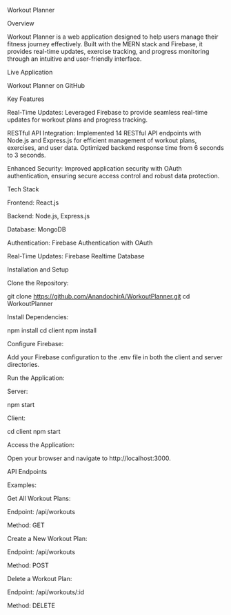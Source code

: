 Workout Planner

Overview

Workout Planner is a web application designed to help users manage their fitness journey effectively. Built with the MERN stack and Firebase, it provides real-time updates, exercise tracking, and progress monitoring through an intuitive and user-friendly interface.

Live Application

Workout Planner on GitHub

Key Features

Real-Time Updates: Leveraged Firebase to provide seamless real-time updates for workout plans and progress tracking.

RESTful API Integration: Implemented 14 RESTful API endpoints with Node.js and Express.js for efficient management of workout plans, exercises, and user data. Optimized backend response time from 6 seconds to 3 seconds.

Enhanced Security: Improved application security with OAuth authentication, ensuring secure access control and robust data protection.

Tech Stack

Frontend: React.js

Backend: Node.js, Express.js

Database: MongoDB

Authentication: Firebase Authentication with OAuth

Real-Time Updates: Firebase Realtime Database

Installation and Setup

Clone the Repository:

git clone https://github.com/AnandochirA/WorkoutPlanner.git
cd WorkoutPlanner

Install Dependencies:

npm install
cd client
npm install

Configure Firebase:

Add your Firebase configuration to the .env file in both the client and server directories.

Run the Application:

Server:

npm start

Client:

cd client
npm start

Access the Application:

Open your browser and navigate to http://localhost:3000.

API Endpoints

Examples:

Get All Workout Plans:

Endpoint: /api/workouts

Method: GET

Create a New Workout Plan:

Endpoint: /api/workouts

Method: POST

Delete a Workout Plan:

Endpoint: /api/workouts/:id

Method: DELETE
